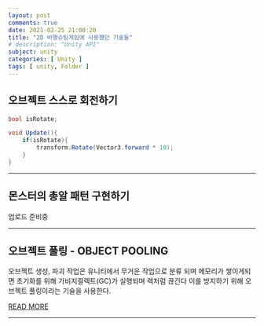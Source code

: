 ```yaml
---
layout: post
comments: true
date: 2021-02-25 21:00:20
title: "2D 비행슈팅게임에 사용했던 기술들"
# description: "Unity API"
subject: unity
categories: [ Unity ]
tags: [ unity, Folder ]
---
```


## 오브젝트 스스로 회전하기

```c#
bool isRotate;

void Update(){
    if(isRotate){
        transform.Rotate(Vector3.forward * 10);
    }
}
```
<!-- 
[READ MORE]()
https://killu.tistory.com/12
참고하기
-->

---

## 몬스터의 총알 패턴 구현하기

업로드 준비중

---

## 오브젝트 풀링 - OBJECT POOLING

오브젝트 생성, 파괴 작업은 유니티에서 무거운 작업으로 분류 되며 메모리가 쌓이게되면 초기화를 위해 가비지컬렉트(GC)가 실행되며 렉처럼 끊긴다 이를 방지하기 위해 오브젝트 풀링이라는 기술을 사용한다.

[READ MORE](https://keemeesuu.github.io/objectPooling/)

---